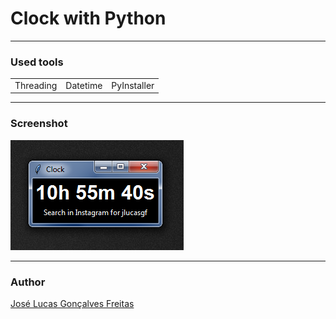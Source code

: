 <h1>Clock with Python</h1>
<hr />
<h3>Used tools</h3>
<table>
  <tr>
    <td>Threading</td>
    <td>Datetime</td>
    <td>PyInstaller</td>
  </tr>
</table>
<hr />
<h3>Screenshot</h3>
<img src='clock.png' />

<hr />
<h3>Author</h3>
<a href="https://www.instagram.com/jlucasgf/?hl=pt-br">José Lucas Gonçalves Freitas</a> 
